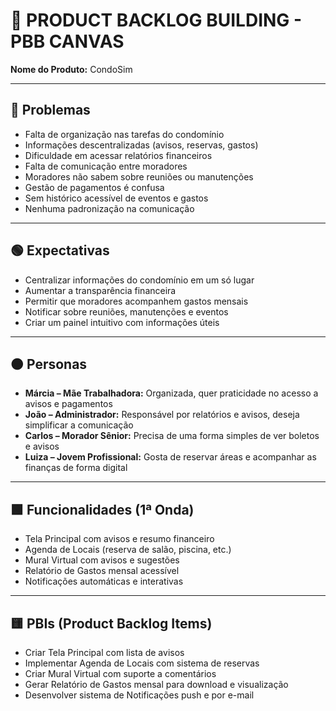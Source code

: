 # 🧩 PRODUCT BACKLOG BUILDING - PBB CANVAS  
**Nome do Produto:** CondoSim

---

## 🔴 Problemas
- Falta de organização nas tarefas do condomínio
- Informações descentralizadas (avisos, reservas, gastos)
- Dificuldade em acessar relatórios financeiros
- Falta de comunicação entre moradores
- Moradores não sabem sobre reuniões ou manutenções
- Gestão de pagamentos é confusa
- Sem histórico acessível de eventos e gastos
- Nenhuma padronização na comunicação

---

## 🟢 Expectativas
- Centralizar informações do condomínio em um só lugar
- Aumentar a transparência financeira
- Permitir que moradores acompanhem gastos mensais
- Notificar sobre reuniões, manutenções e eventos
- Criar um painel intuitivo com informações úteis

---

## 🟠 Personas
- **Márcia – Mãe Trabalhadora:** Organizada, quer praticidade no acesso a avisos e pagamentos
- **João – Administrador:** Responsável por relatórios e avisos, deseja simplificar a comunicação
- **Carlos – Morador Sênior:** Precisa de uma forma simples de ver boletos e avisos
- **Luiza – Jovem Profissional:** Gosta de reservar áreas e acompanhar as finanças de forma digital

---

## 🟩 Funcionalidades (1ª Onda)
- Tela Principal com avisos e resumo financeiro
- Agenda de Locais (reserva de salão, piscina, etc.)
- Mural Virtual com avisos e sugestões
- Relatório de Gastos mensal acessível
- Notificações automáticas e interativas

---

## 🟨 PBIs (Product Backlog Items)
- Criar Tela Principal com lista de avisos
- Implementar Agenda de Locais com sistema de reservas
- Criar Mural Virtual com suporte a comentários
- Gerar Relatório de Gastos mensal para download e visualização
- Desenvolver sistema de Notificações push e por e-mail




